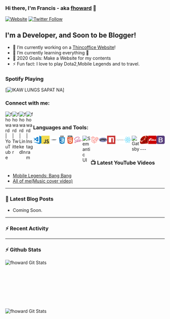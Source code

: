 ### Hi there, I'm Francis - aka [fhoward][website] 👋

[![Website](https://img.shields.io/badge/linkedin-%230077B5.svg?&style=for-the-badge&logo=linkedin&logoColor=white)](https://www.linkedin.com/in/fhoward28/)
[![Twitter Follow](https://img.shields.io/twitter/follow/francishoward28?color=1DA1F2&logo=twitter&style=for-the-badge)](https://twitter.com/intent/follow?original_referer=https%3A%2F%2Fgithub.com%2Ffhoward&screen_name=francishoward28)

## I'm a Developer, and Soon to be Blogger!

- 🔭 I’m currently working on a [Thincoffice Website][credits_mlw]!
- 🌱 I’m currently learning everything 🤣
- 🥅 2020 Goals: Make a Website for my contents
- ⚡ Fun fact: I love to play Dota2,Mobile Legends and to travel.

### Spotify Playing
[<img src="https://spotiy-player.fhoward.vercel.app/api/spotify" alt="IKAW LUNGS SAPAT NA" widt="350" />]

### Connect with me:

[<img align="left" alt="fhoward | YouTube" width="22px" src="https://cdn.jsdelivr.net/npm/simple-icons@v3/icons/youtube.svg" />][youtube]
[<img align="left" alt="fhoward | Twitter" width="22px" src="https://cdn.jsdelivr.net/npm/simple-icons@v3/icons/twitter.svg" />][twitter]
[<img align="left" alt="fhoward | LinkedIn" width="22px" src="https://cdn.jsdelivr.net/npm/simple-icons@v3/icons/linkedin.svg" />][linkedin]
[<img align="left" alt="fhoward | Instagram" width="22px" src="https://cdn.jsdelivr.net/npm/simple-icons@v3/icons/instagram.svg" />][instagram]

<br />

### Languages and Tools:

[<img align="left" alt="Visual Studio Code" width="26px" src="https://raw.githubusercontent.com/github/explore/80688e429a7d4ef2fca1e82350fe8e3517d3494d/topics/visual-studio-code/visual-studio-code.png" />][webdevplaylist]
[<img align="left" alt="javascript" width="26px" src="https://raw.githubusercontent.com/github/explore/80688e429a7d4ef2fca1e82350fe8e3517d3494d/topics/javascript/javascript.png" />][lang]
[<img align="left" alt="jQuery" width="26px" src="https://raw.githubusercontent.com/github/explore/80688e429a7d4ef2fca1e82350fe8e3517d3494d/topics/jquery/jquery.png" />][framework]
[<img align="left" alt="css3" width="26px" src="https://raw.githubusercontent.com/github/explore/80688e429a7d4ef2fca1e82350fe8e3517d3494d/topics/css/css.png" />][lang]
[<img align="left" alt="HTML5" width="26px" src="https://raw.githubusercontent.com/github/explore/80688e429a7d4ef2fca1e82350fe8e3517d3494d/topics/html/html.png" />][lang]
[<img align="left" alt="sass" width="26px" src="https://raw.githubusercontent.com/github/explore/80688e429a7d4ef2fca1e82350fe8e3517d3494d/topics/sass/sass.png" />][lang]
[<img align="left" alt="Semantic UI" width="26px" src="https://camo.githubusercontent.com/64fc67646c5de06fe6aae46b33accdb111208897/687474703a2f2f73656d616e7469632d75692e636f6d2f696d616765732f6c6f676f2e706e67" />][framework]
[<img align="left" alt="Laravel" width="26px" src="https://raw.githubusercontent.com/github/explore/56a826d05cf762b2b50ecbe7d492a839b04f3fbf/topics/laravel/laravel.png" />][framework]
[<img align="left" alt="PHP" width="26px" src="https://raw.githubusercontent.com/github/explore/ccc16358ac4530c6a69b1b80c7223cd2744dea83/topics/php/php.png" />][lang]
[<img align="left" alt="NPM" width="26px" src="https://raw.githubusercontent.com/github/explore/80688e429a7d4ef2fca1e82350fe8e3517d3494d/topics/npm/npm.png" />][pm]
[<img align="left" alt="Express" width="26px" src="https://raw.githubusercontent.com/github/explore/80688e429a7d4ef2fca1e82350fe8e3517d3494d/topics/express/express.png" />][framework]
[<img align="left" alt="React" width="26px" src="https://raw.githubusercontent.com/github/explore/80688e429a7d4ef2fca1e82350fe8e3517d3494d/topics/react/react.png" />][js]
[<img align="left" alt="Gatsby" width="26px" src="https://camo.githubusercontent.com/c82d5dbe0efc4f71771b4c656fd96b91d6103a8d/68747470733a2f2f7777772e6761747362796a732e636f6d2f4761747362792d4d6f6e6f6772616d2e737667" />][framework]
[<img align="left" alt="Ruby" width="26px" src="https://raw.githubusercontent.com/github/explore/80688e429a7d4ef2fca1e82350fe8e3517d3494d/topics/ruby/ruby.png" />][lang]
[<img align="left" alt="RoR" width="26px" src="https://raw.githubusercontent.com/github/explore/80688e429a7d4ef2fca1e82350fe8e3517d3494d/topics/rails/rails.png" />][framework]
[<img align="left" alt="RoR" width="26px" src="https://raw.githubusercontent.com/github/explore/80688e429a7d4ef2fca1e82350fe8e3517d3494d/topics/bootstrap/bootstrap.png" />][framework]

<br />
<br />
---

### 📺 Latest YouTube Videos

<!-- YOUTUBE:START -->
- [Mobile Legends: Bang Bang](https://www.youtube.com/watch?v=NvyXka6mWPw)
- [All of me(Music cover video)](https://www.youtube.com/watch?v=qOH1eMA0M3Q)
<!-- YOUTUBE:END -->

<!-- ➡️ [more videos...](https://youtube.com/codestackr) -->

---

### 📕 Latest Blog Posts

<!-- BLOG-POST-LIST:START -->

- Coming Soon.

<!-- BLOG-POST-LIST:END -->

---

### :zap: Recent Activity

<!--START_SECTION:activity-->
<!--END_SECTION:activity-->

---

### :zap: Github Stats

  <img align="left" alt="fhoward Git Stats" src="https://github-readme-stats.codestackr.vercel.app/api?username=fhoward&count_private=true&show_icons=true&hide_border=true&theme=tokyonight" />

  <br/>
  <br/>
  <br/>
  <br/>
  <br/>
  <br/>
  <br/>
  <br/>
  <br/>

  <img align="left" alt="fhoward Git Stats" src="https://github-readme-stats.vercel.app/api/top-langs/?username=fhoward&layout=compact)](https://github.com/anuraghazra/github-readme-stats" />

[credits_mlw]: https://credits.mylegalwhiz.com
[website]: https://fhoward.github.io/fhoward-cv/
[twitter]: https://twitter.com/francishoward28
[youtube]: https://www.youtube.com/channel/UCjH5q_5z53Mca2X8w8Pb5qg
[instagram]: https://instagram.com/fhoward28
[linkedin]: https://www.linkedin.com/in/fhoward28/
[mylegalwhiz]: https://www.youtube.com/playlist?list=PLkwxH9e_vrAJ0WbEsFA9W3I1W-g_BTsbt
[web_mlw]: https://www.youtube.com/playlist?list=PLkwxH9e_vrALRJKu7wfXby3MKeflhTu6B
[webdevplaylist]: IDE
[framework]: framework
[lang]: programming_language
[pm]: package_manager
[js]: javascript_library

